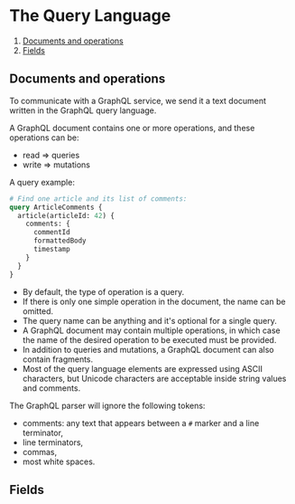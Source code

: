 # The Query Language

1. [Documents and operations](#documents-and-operations)
2. [Fields](#fields)

## Documents and operations

To communicate with a GraphQL service, we send it a text document written in the GraphQL query language.

A GraphQL document contains one or more operations, and these operations can be:
* read => queries
* write => mutations

A query example:
```graphql
# Find one article and its list of comments:
query ArticleComments {
  article(articleId: 42) {
    comments: {
      commentId
      formattedBody
      timestamp
    }
  }
}
```

* By default, the type of operation is a query.
* If there is only one simple operation in the document, the name can be omitted.
* The query name can be anything and it's optional for a single query.
* A GraphQL document may contain multiple operations, in which case the name of the desired operation to be executed must be provided.
* In addition to queries and mutations, a GraphQL document can also contain fragments.
* Most of the query language elements are expressed using ASCII characters, but Unicode characters are acceptable inside string values and comments.

The GraphQL parser will ignore the following tokens:
* comments: any text that appears between a `#` marker and a line terminator,
* line terminators,
* commas,
* most white spaces.

## Fields
